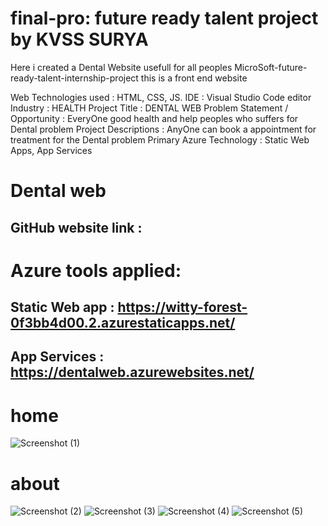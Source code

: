 # final-pro: future ready talent project by KVSS SURYA

  Here i created a Dental Website usefull for all peoples
  MicroSoft-future-ready-talent-internship-project this is a front end website
  
Web Technologies used : HTML, CSS, JS.
IDE : Visual Studio Code editor
Industry : HEALTH
Project Title : DENTAL WEB
Problem Statement / Opportunity : EveryOne good health and help peoples who suffers for Dental problem
Project Descriptions : AnyOne can book a appointment for treatment for the Dental problem
Primary Azure Technology : Static Web Apps, App Services 


# Dental web
## GitHub website link :  
# Azure tools applied:
## Static Web app : https://witty-forest-0f3bb4d00.2.azurestaticapps.net/
## App Services : https://dentalweb.azurewebsites.net/

# home
![Screenshot (1)](https://user-images.githubusercontent.com/116060228/198542116-aa71ae81-d924-47bb-8bf0-e449e1ae2740.png)

# about

![Screenshot (2)](https://user-images.githubusercontent.com/116060228/198542198-78a58421-121f-4a0a-92a9-e70fc4cb7ff9.png)
![Screenshot (3)](https://user-images.githubusercontent.com/116060228/198542224-136c1205-0f6c-423a-9c67-60fba5475d91.png)
![Screenshot (4)](https://user-images.githubusercontent.com/116060228/198542251-400f3d44-e78f-4d98-9eff-721c3df3a4d0.png)
![Screenshot (5)](https://user-images.githubusercontent.com/116060228/198542301-dc56c3a8-bf16-4b4b-9e24-063369e406f2.png)

